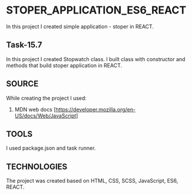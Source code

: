 # STOPER_APPLICATION_ES6_REACT

In this project I created simple application - stoper in REACT.

## Task-15.7

In this project I created Stopwatch class. I built class with constructor and methods that  build stoper application in REACT.

## SOURCE 
While creating the project I used: 
1. MDN web docs  [https://developer.mozilla.org/en-US/docs/Web/JavaScript]

## TOOLS 
I used package.json and task runner.

## TECHNOLOGIES 
The project was created based on HTML, CSS, SCSS, JavaScript, ES6, REACT.
